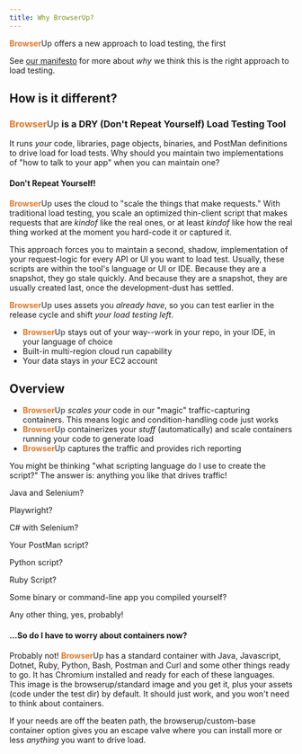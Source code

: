 ```yaml
---
title: Why BrowserUp?
---
```


<span style="font-weight: bold; color: #de792b;">Browser</span><span style="font-weight: bold; color: #6e6e6e;">Up</span> offers a new approach to load testing, the first

See [our manifesto](manifesto.md) for more about _why_ we think this is the right approach to load testing.

## How is it different?

### <span style="font-weight: bold; color: #de792b;">Browser</span><span style="font-weight: bold; color: #6e6e6e;">Up</span> is a DRY (Don't Repeat Yourself) Load Testing Tool

It runs _your_ code, libraries, page objects, binaries, and PostMan definitions to drive load for load tests.
Why should you maintain two implementations of "how to talk to your app" when you can maintain one?

#### Don't Repeat Yourself!

<span style="font-weight: bold; color: #de792b;">Browser</span><span style="font-weight: bold; color: #6e6e6e;">Up</span> uses the cloud to "scale the things that make requests." With traditional load testing,
you scale an optimized thin-client script that makes requests that are _kindof_ like the real ones,
or at least _kindof_ like how the real thing worked at the moment you hard-code it or captured it.

This approach forces you to maintain a second, shadow, implementation of your request-logic for every API or UI you want to load test.
Usually, these scripts are within the tool's language or UI or IDE. Because they are a snapshot, they go stale quickly.
And because they are a snapshot, they are usually created last, once the development-dust has settled.

<span style="font-weight: bold; color: #de792b;">Browser</span><span style="font-weight: bold; color: #6e6e6e;">Up</span> uses assets you _already have_, so you can test earlier in the release cycle and shift
*your load testing left*.

* <span style="font-weight: bold; color: #de792b;">Browser</span><span style="font-weight: bold; color: #6e6e6e;">Up</span> stays out of your way--work in your repo, in your IDE, in your language of choice
* Built-in multi-region cloud run capability
* Your data stays in _your_ EC2 account

## Overview

* <span style="font-weight: bold; color: #de792b;">Browser</span><span style="font-weight: bold; color: #6e6e6e;">Up</span> *scales* _your_ code in our "magic" traffic-capturing containers. This means logic and condition-handling code just works
* <span style="font-weight: bold; color: #de792b;">Browser</span><span style="font-weight: bold; color: #6e6e6e;">Up</span> containerizes your _stuff_ (automatically) and scale containers running your code to generate load
* <span style="font-weight: bold; color: #de792b;">Browser</span><span style="font-weight: bold; color: #6e6e6e;">Up</span> captures the traffic and provides rich reporting

You might be thinking "what scripting language do I use to create the script?" The answer is: anything you like that drives traffic!

Java and Selenium? <i class="fas fa-check" style="color: green; padding-left: 15px;"></i>

Playwright? <i class="fas fa-check" style="color: green; padding-left: 15px;"></i>

C# with Selenium? <i class="fas fa-check" style="color: green; padding-left: 15px;"></i>

Your PostMan script? <i class="fas fa-check" style="color: green; padding-left: 15px;"></i>

Python script? <i class="fas fa-check" style="color: green; padding-left: 15px;"></i>

Ruby Script? <i class="fas fa-check" style="color: green; padding-left: 15px;"></i>

Some binary or command-line app you compiled yourself? <i class="fas fa-check" style="color: green; padding-left: 15px;"></i>

Any other thing, yes, probably!

#### ...So do I have to worry about containers now?

Probably not! <span style="font-weight: bold; color: #de792b;">Browser</span><span style="font-weight: bold; color: #6e6e6e;">Up</span> has a standard container with Java, Javascript, Dotnet, Ruby, Python, Bash, Postman
and Curl and some other things ready to go. It has Chromium installed and ready for each of these languages.
This image is the browserup/standard image and you get it, plus your assets (code under the test dir) by default.
It should just work, and you won't need to think about containers.

If your needs are off the beaten path, the browserup/custom-base container option gives you an escape valve
where you can install more or less *anything* you want to drive load.
